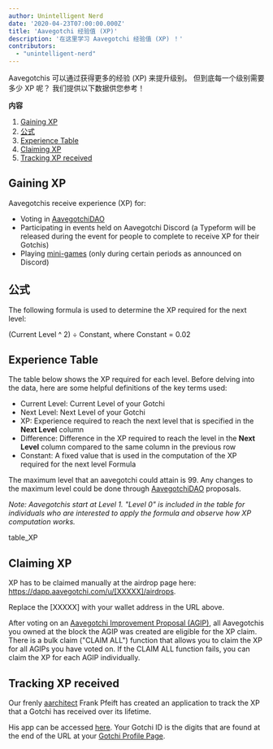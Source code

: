 ```yaml
---
author: Unintelligent Nerd
date: '2020-04-23T07:00:00.000Z'
title: 'Aavegotchi 经验值 (XP)'
description: '在这里学习 Aavegotchi 经验值 (XP) ！'
contributors:
  - "unintelligent-nerd"
---
```


Aavegotchis 可以通过获得更多的经验 (XP) 来提升级别。 但到底每一个级别需要多少 XP 呢？ 我们提供以下数据供您参考！

<div class="contentsBox">

**内容**

<ol>
<li><a href=#gaining-xp>Gaining XP</a></li>
<li><a href=#formula>公式</a></li>
<li><a href=#experience-table>Experience Table</a></li>
<li><a href=#claiming-xp>Claiming XP</a></li>
<li><a href=#tracking-xp-received>Tracking XP received</a></li>
</ol>

</div>

## Gaining XP
Aavegotchis receive experience (XP) for:
* Voting in [AavegotchiDAO](/dao)
* Participating in events held on Aavegotchi Discord (a Typeform will be released during the event for people to complete to receive XP for their Gotchis)
* Playing [mini-games](/minigames) (only during certain periods as announced on Discord)

## 公式
The following formula is used to determine the XP required for the next level:

(Current Level ^ 2) ÷ Constant, where Constant = 0.02

## Experience Table

The table below shows the XP required for each level. Before delving into the data, here are some helpful definitions of the key terms used:

* Current Level: Current Level of your Gotchi
* Next Level: Next Level of your Gotchi
* XP: Experience required to reach the next level that is specified in the **Next Level** column
* Difference: Difference in the XP required to reach the level in the **Next Level** column compared to the same column in the previous row
* Constant: A fixed value that is used in the computation of the XP required for the next level Formula

The maximum level that an aavegotchi could attain is 99. Any changes to the maximum level could be done through [AavegotchiDAO](/dao) proposals.

*Note: Aavegotchis start at Level 1. "Level 0" is included in the table for individuals who are interested to apply the formula and observe how XP computation works.*

table_XP

## Claiming XP

XP has to be claimed manually at the airdrop page here: https://dapp.aavegotchi.com/u/[XXXXX]/airdrops.

Replace the [XXXXX] with your wallet address in the URL above.

After voting on an [Aavegotchi Improvement Proposal (AGIP)](/aavegotchi-improvement-proposals), all Aavegotchis you owned at the block the AGIP was created are eligible for the XP claim. There is a bulk claim ("CLAIM ALL") function that allows you to claim the XP for all AGIPs you have voted on. If the CLAIM ALL function fails, you can claim the XP for each AGIP individually.

## Tracking XP received

Our frenly [aarchitect](/aarchitect) Frank Pfeift has created an application to track the XP that a Gotchi has received over its lifetime.

His app can be accessed [here](https://aavegotchi-xp-dashboard.vercel.app). Your Gotchi ID is the digits that are found at the end of the URL at your [Gotchi Profile Page](/aavegotchi-profile).